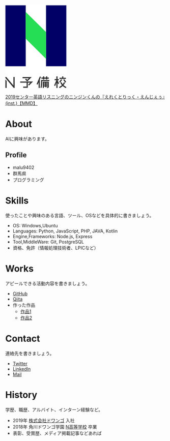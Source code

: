 ![プロフィール画像](fde20fd0-private.png)

<script type="application/javascript" src="https://embed.nicovideo.jp/watch/sm34502648/script?w=640&h=360"></script><noscript><a href="https://www.nicovideo.jp/watch/sm34502648">2019センター英語リスニングのニンジンくんの『えれくとりっく・えんじぇぅ』(inst.)【MMD】</a></noscript>

# About
AIに興味があります。

## Profile
- malu9402
- 群馬県
- プログラミング

# Skills
使ったことや興味のある言語、ツール、OSなどを具体的に書きましょう。
- OS: Windows,Ubuntu
- Languages: Python, JavaScript, PHP, JAVA, Kotlin
- Engine,Frameworks: Node.js, Express
- Tool,MiddleWare: Git, PostgreSQL
- 資格、免許（情報処理技術者、LPICなど）

# Works
アピールできる活動内容を書きましょう。
- [GitHub](https://malu9402.github.io/)
- [Qiita](QiitaのURL)
- 作った作品
  - [作品1](作品1のURL)
  - [作品2](作品2のURL)

# Contact
連絡先を書きましょう。
- [Twitter](TwitterプロフィールのURL)
- [LinkedIn](LinkedInプロフィールのURL)
- [Mail](mailto:メールアドレス)

# History
学歴、職歴、アルバイト、インターン経験など。
- 2019年 [株式会社ドワンゴ](URL) 入社
- 2018年 角川ドワンゴ学園 [N高等学校](URL) 卒業
- 表彰、受賞歴、メディア掲載記事などあれば
